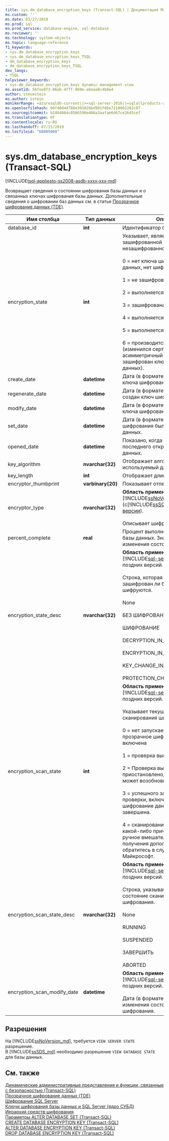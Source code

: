 ```yaml
---
title: sys.dm_database_encryption_keys (Transact-SQL) | Документация Майкрософт
ms.custom: ''
ms.date: 03/27/2019
ms.prod: sql
ms.prod_service: database-engine, sql-database
ms.reviewer: ''
ms.technology: system-objects
ms.topic: language-reference
f1_keywords:
- sys.dm_database_encryption_keys
- sys.dm_database_encryption_keys_TSQL
- dm_database_encryption_keys
- dm_database_encryption_keys_TSQL
dev_langs:
- TSQL
helpviewer_keywords:
- sys.dm_database_encryption_keys dynamic management view
ms.assetid: 56fee8f3-06eb-4fff-969e-abeaa0c4b8e4
author: stevestein
ms.author: sstein
monikerRange: =azuresqldb-current||>=sql-server-2016||=sqlallproducts-allversions||>=sql-server-linux-2017||=azuresqldb-mi-current
ms.openlocfilehash: 04f40d4d788e391026bd981f8be7218062282c07
ms.sourcegitcommit: b2464064c0566590e486a3aafae6d67ce2645cef
ms.translationtype: HT
ms.contentlocale: ru-RU
ms.lasthandoff: 07/15/2019
ms.locfileid: "68005060"
---
```

# <a name="sysdmdatabaseencryptionkeys-transact-sql"></a>sys.dm_database_encryption_keys (Transact-SQL)
[!INCLUDE[tsql-appliesto-ss2008-asdb-xxxx-xxx-md](../../includes/tsql-appliesto-ss2008-asdb-xxxx-xxx-md.md)]

  Возвращает сведения о состоянии шифрования базы данных и о связанных ключах шифрования базы данных. Дополнительные сведения о шифровании баз данных см. в статье [Прозрачное шифрование данных (TDE)](../../relational-databases/security/encryption/transparent-data-encryption.md).  
 
|Имя столбца|Тип данных|Описание|  
|-----------------|---------------|-----------------|  
|database_id|**int**|Идентификатор базы данных.|  
|encryption_state|**int**|Указывает, является ли база данных зашифрованной или незашифрованной.<br /><br /> 0 = нет ключа шифрования базы данных, нет шифрования<br /><br /> 1 = не зашифрована<br /><br /> 2 = выполняется шифрование<br /><br /> 3 = зашифрована<br /><br /> 4 = выполняется изменение ключа<br /><br /> 5 = выполняется расшифровка<br /><br /> 6 = производится изменение защиты (изменился сертификат или асимметричный ключ, которым зашифрован ключ шифрования базы данных).|  
|create_date|**datetime**|Дата (в формате UTC) создания ключа шифрования.|  
|regenerate_date|**datetime**|Дата (в формате UTC) был повторно создан ключ шифрования.|  
|modify_date|**datetime**|Дата (в формате UTC) изменения ключа шифрования.|  
|set_date|**datetime**|Дата (в формате UTC) ключ шифрования была применена к базе данных.|  
|opened_date|**datetime**|Показано, когда (в формате UTC) последнего открытия ключа базы данных.|  
|key_algorithm|**nvarchar(32)**|Отображает алгоритм, используемый для ключа.|  
|key_length|**int**|Отображает длину ключа.|  
|encryptor_thumbprint|**varbinary(20)**|Показывает отпечаток шифратора.|  
|encryptor_type|**nvarchar(32)**|**Область применения**: [!INCLUDE[ssNoVersion](../../includes/ssnoversion-md.md)] (с[!INCLUDE[ssSQL11](../../includes/sssql11-md.md)] до [текущей версии](https://go.microsoft.com/fwlink/p/?LinkId=299658)).<br /><br /> Описывает шифратор.|  
|percent_complete|**real**|Процент выполнения шифрования базы данных. Значение 0, если изменения состояния не было.|
|encryption_state_desc|**nvarchar(32)**|**Область применения**: [!INCLUDE[sql-server-2019](../../includes/sssqlv15-md.md)] и более поздних версий.<br><br> Строка, которая указывает, зашифрован ли базы данных или не шифруются.<br><br>None<br><br>БЕЗ ШИФРОВАНИЯ<br><br>ШИФРОВАНИЕ<br><br>DECRYPTION_IN_PROGRESS<br><br>ENCRYPTION_IN_PROGRESS<br><br>KEY_CHANGE_IN_PROGRESS<br><br>PROTECTION_CHANGE_IN_PROGRESS|
|encryption_scan_state|**int**|**Область применения**: [!INCLUDE[sql-server-2019](../../includes/sssqlv15-md.md)] и более поздних версий.<br><br>Указывает текущее состояние сканирования шифрования. <br><br>0 = нет запускается проверка, прозрачное шифрование данных не включена<br><br>1 = проверка выполняется.<br><br>2 = Проверка выполняется, но было приостановлено, пользователь может возобновить.<br><br>3 = успешного завершения проверки, включено прозрачное шифрование данных и шифрования завершена.<br><br>4 = сканирование прекращено по какой-либо причине, требуется ручное вмешательство. Для получения дополнительной помощи обратитесь в службу поддержки Майкрософт.|
|encryption_scan_state_desc|**nvarchar(32)**|**Область применения**: [!INCLUDE[sql-server-2019](../../includes/sssqlv15-md.md)] и более поздних версий.<br><br>Строка, указывающая текущее состояние сканирования шифрования.<br><br> None<br><br>RUNNING<br><br>SUSPENDED<br><br>ЗАВЕРШИТЬ<br><br>ABORTED|
|encryption_scan_modify_date|**datetime**|**Область применения**: [!INCLUDE[sql-server-2019](../../includes/sssqlv15-md.md)] и более поздних версий.<br><br> Дата (в формате UTC) последнего изменения состояния сканирования шифрования.|
  
## <a name="permissions"></a>Разрешения

На [!INCLUDE[ssNoVersion_md](../../includes/ssnoversion-md.md)], требуется `VIEW SERVER STATE` разрешение.   
В [!INCLUDE[ssSDS_md](../../includes/sssds-md.md)] необходимо разрешение `VIEW DATABASE STATE` для базы данных.   

## <a name="see-also"></a>См. также  

 [Динамические административные представления и функции, связанные с безопасностью (Transact-SQL)](../../relational-databases/system-dynamic-management-views/security-related-dynamic-management-views-and-functions-transact-sql.md)   
 [Прозрачное шифрование данных (TDE)](../../relational-databases/security/encryption/transparent-data-encryption.md)   
 [Шифрование SQL Server](../../relational-databases/security/encryption/sql-server-encryption.md)   
 [Ключи шифрования базы данных и SQL Server (ядро СУБД)](../../relational-databases/security/encryption/sql-server-and-database-encryption-keys-database-engine.md)   
 [Иерархия средств шифрования](../../relational-databases/security/encryption/encryption-hierarchy.md)   
 [Параметры ALTER DATABASE SET (Transact-SQL)](../../t-sql/statements/alter-database-transact-sql-set-options.md)   
 [CREATE DATABASE ENCRYPTION KEY (Transact-SQL)](../../t-sql/statements/create-database-encryption-key-transact-sql.md)   
 [ALTER DATABASE ENCRYPTION KEY (Transact-SQL)](../../t-sql/statements/alter-database-encryption-key-transact-sql.md)   
 [DROP DATABASE ENCRYPTION KEY &#40;Transact-SQL&#41;](../../t-sql/statements/drop-database-encryption-key-transact-sql.md)  
  
  
